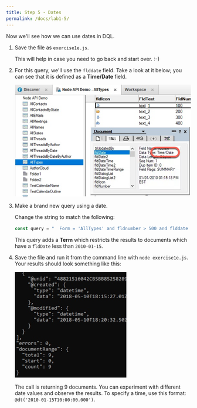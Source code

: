 ```yaml
---
title: Step 5 - Dates
permalink: /docs/lab1-5/
---
```


Now we'll see how we can use dates in DQL.

1. Save the file as `exercise1e.js`.

    This will help in case you need to go back and start over. :-)

1. For this query, we'll use the `flddate` field. Take a look at it below; you can see that it is defined as a **Time/Date** field.

    ![](../images/ex1e/flddate.jpg)

1. Make a brand new query using a date.

    Change the string to match the following:

    ```JavaScript
    const query = "  Form = 'AllTypes' and fldnumber > 500 and flddate < @dt('2010-01-15') ";
    ```

    This query adds a **Term** which restricts the results to documents which have a `fldDate` less than `2010-01-15`. 

1. Save the file and run it from the command line with `node exercise1e.js`.  Your results should look something like this:

    ![](../images/ex1e/results1.jpg)

    The call is returning 9 documents.  You can experiment with different date values and observe the results. To specify a time, use this format:   
    `@dt('2010-01-15T10:00:00.000')`.



